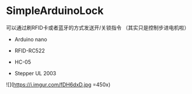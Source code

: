 # SimpleArduinoLock

可以通过刷RFID卡或者蓝牙的方式发送开/关锁指令
（其实只是控制步进电机啦）
- Arduino nano

- RFID-RC522

- HC-05

- Stepper UL 2003


![](https://i.imgur.com/fDH6dxD.jpg =450x)